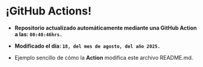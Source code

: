 # ¡GitHub Actions!
* **Repositorio actualizado automáticamente mediante una GitHub Action a las: `00:40:46hrs.`**
* **Modificado el día: `18, del mes de agosto, del año 2025.`**

* Ejemplo sencillo de cómo la **Action** modifica este archivo README.md.
